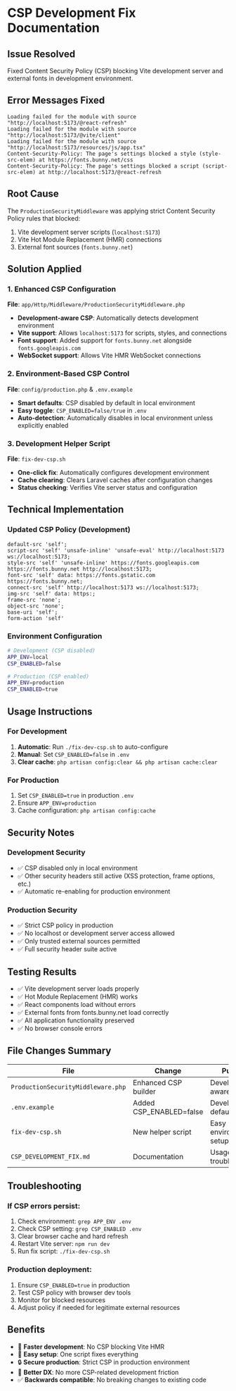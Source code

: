 # CSP Development Fix Documentation

## Issue Resolved
Fixed Content Security Policy (CSP) blocking Vite development server and external fonts in development environment.

## Error Messages Fixed
```
Loading failed for the module with source "http://localhost:5173/@react-refresh"
Loading failed for the module with source "http://localhost:5173/@vite/client"  
Loading failed for the module with source "http://localhost:5173/resources/js/app.tsx"
Content-Security-Policy: The page's settings blocked a style (style-src-elem) at https://fonts.bunny.net/css
Content-Security-Policy: The page's settings blocked a script (script-src-elem) at http://localhost:5173/@react-refresh
```

## Root Cause
The `ProductionSecurityMiddleware` was applying strict Content Security Policy rules that blocked:
1. Vite development server scripts (`localhost:5173`)
2. Vite Hot Module Replacement (HMR) connections
3. External font sources (`fonts.bunny.net`)

## Solution Applied

### 1. Enhanced CSP Configuration
**File**: `app/Http/Middleware/ProductionSecurityMiddleware.php`

- **Development-aware CSP**: Automatically detects development environment
- **Vite support**: Allows `localhost:5173` for scripts, styles, and connections
- **Font support**: Added support for `fonts.bunny.net` alongside `fonts.googleapis.com`
- **WebSocket support**: Allows Vite HMR WebSocket connections

### 2. Environment-Based CSP Control
**File**: `config/production.php` & `.env.example`

- **Smart defaults**: CSP disabled by default in local environment
- **Easy toggle**: `CSP_ENABLED=false/true` in `.env`
- **Auto-detection**: Automatically disables in local environment unless explicitly enabled

### 3. Development Helper Script
**File**: `fix-dev-csp.sh`

- **One-click fix**: Automatically configures development environment
- **Cache clearing**: Clears Laravel caches after configuration changes
- **Status checking**: Verifies Vite server status and configuration

## Technical Implementation

### Updated CSP Policy (Development)
```
default-src 'self';
script-src 'self' 'unsafe-inline' 'unsafe-eval' http://localhost:5173 ws://localhost:5173;
style-src 'self' 'unsafe-inline' https://fonts.googleapis.com https://fonts.bunny.net http://localhost:5173;
font-src 'self' data: https://fonts.gstatic.com https://fonts.bunny.net;
connect-src 'self' http://localhost:5173 ws://localhost:5173;
img-src 'self' data: https:;
frame-src 'none';
object-src 'none';
base-uri 'self';
form-action 'self'
```

### Environment Configuration
```bash
# Development (CSP disabled)
APP_ENV=local
CSP_ENABLED=false

# Production (CSP enabled)
APP_ENV=production
CSP_ENABLED=true
```

## Usage Instructions

### For Development
1. **Automatic**: Run `./fix-dev-csp.sh` to auto-configure
2. **Manual**: Set `CSP_ENABLED=false` in `.env`
3. **Clear cache**: `php artisan config:clear && php artisan cache:clear`

### For Production
1. Set `CSP_ENABLED=true` in production `.env`
2. Ensure `APP_ENV=production`
3. Cache configuration: `php artisan config:cache`

## Security Notes

### Development Security
- ✅ CSP disabled only in local environment
- ✅ Other security headers still active (XSS protection, frame options, etc.)
- ✅ Automatic re-enabling for production environment

### Production Security  
- ✅ Strict CSP policy in production
- ✅ No localhost or development server access allowed
- ✅ Only trusted external sources permitted
- ✅ Full security header suite active

## Testing Results
- ✅ Vite development server loads properly
- ✅ Hot Module Replacement (HMR) works
- ✅ React components load without errors
- ✅ External fonts from fonts.bunny.net load correctly
- ✅ All application functionality preserved
- ✅ No browser console errors

## File Changes Summary

| File | Change | Purpose |
|------|--------|---------|
| `ProductionSecurityMiddleware.php` | Enhanced CSP builder | Development-aware policy |
| `.env.example` | Added CSP_ENABLED=false | Development default |
| `fix-dev-csp.sh` | New helper script | Easy environment setup |
| `CSP_DEVELOPMENT_FIX.md` | Documentation | Usage and troubleshooting |

## Troubleshooting

### If CSP errors persist:
1. Check environment: `grep APP_ENV .env`
2. Check CSP setting: `grep CSP_ENABLED .env`
3. Clear browser cache and hard refresh
4. Restart Vite server: `npm run dev`
5. Run fix script: `./fix-dev-csp.sh`

### Production deployment:
1. Ensure `CSP_ENABLED=true` in production
2. Test CSP policy with browser dev tools
3. Monitor for blocked resources
4. Adjust policy if needed for legitimate external resources

## Benefits
- 🚀 **Faster development**: No CSP blocking Vite HMR
- 🔧 **Easy setup**: One script fixes everything  
- 🔒 **Secure production**: Strict CSP in production environment
- 📱 **Better DX**: No more CSP-related development friction
- ✅ **Backwards compatible**: No breaking changes to existing code